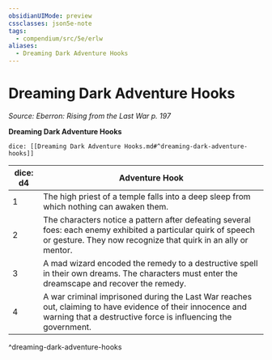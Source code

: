 ```yaml
---
obsidianUIMode: preview
cssclasses: json5e-note
tags:
  - compendium/src/5e/erlw
aliases:
  - Dreaming Dark Adventure Hooks
---
```

# Dreaming Dark Adventure Hooks
*Source: Eberron: Rising from the Last War p. 197* 

**Dreaming Dark Adventure Hooks**

`dice: [[Dreaming Dark Adventure Hooks.md#^dreaming-dark-adventure-hooks]]`

| dice: d4 | Adventure Hook |
|----------|----------------|
| 1 | The high priest of a temple falls into a deep sleep from which nothing can awaken them. |
| 2 | The characters notice a pattern after defeating several foes: each enemy exhibited a particular quirk of speech or gesture. They now recognize that quirk in an ally or mentor. |
| 3 | A mad wizard encoded the remedy to a destructive spell in their own dreams. The characters must enter the dreamscape and recover the remedy. |
| 4 | A war criminal imprisoned during the Last War reaches out, claiming to have evidence of their innocence and warning that a destructive force is influencing the government. |
^dreaming-dark-adventure-hooks
